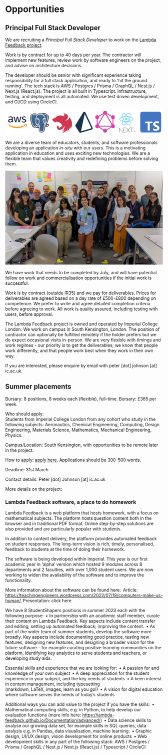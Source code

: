 # Opportunities

## Principal Full Stack Developer

We are recruiting a _Principal Full Stack Developer_ to work on the [Lambda Feedback project](https://teachingengineers.wordpress.com/2022/07/18/computers-make-us-human/).

Work is by contract for up to 40 days per year. The contractor will implement new features, review work by software engineers on the project, and advise on architecture decisions.

The developer should be senior with significant experience taking responsibility for a full stack application, and ready to 'hit the ground running'. The tech stack is AWS / Postgres / Prisma / GraphQL / Nest.js / Next.js (React.js). The project is all built in Typescript. Infrastructure, testing, and deployment is all automated. We use test driven development, and CI/CD using CircleCI.

![Logos of the tech stack](assets/logos2.png)

We are a diverse team of educators, students, and software professionals developing an application _in-situ_ with our users. This is a motivating application in education and uses exciting new technologies. We are a flexible team that values creativity and redefining problems before solving them.

![Photo of the team](assets/team.webp)

We have work that needs to be completed by July, and will have potential follow on work and commercialisation opportunities if the initial work is successful.

Work is by contract (outside IR35) and we pay for deliverables. Prices for deliverables are agreed based on a day rate of £500-£800 depending on competence. We prefer to write and agree detailed completion criteria before agreeing to work. All work is quality assured, including testing with users, before approval.

The Lambda Feedback project is owned and operated by Imperial College London. We work on campus in South Kensington, London. The position of contractor can optionally be fulfilled remotely if the holder prefers but we do expect occasional visits in-person. We are very flexible with timings and work regimes - our priority is to get the deliverables; we know that people work differently, and that people work best when they work in their own way.

If you are interested, please enquire by email with peter [dot] johnson [at] ic.ac.uk.

## Summer placements

Bursary: 8 positions, 8 weeks each (flexible), full-time. Bursary: £365 per week.

Who should apply:  
Students from Imperial College London from any cohort who study in the following subjects: Aeronautics, Chemical Engineering, Computing, Design Engineering, Materials Science, Mathematics, Mechanical Engineering, Physics.

Campus/Location: South Kensington, with opportunities to be remote later in the project.

How to apply: [apply here](https://forms.office.com/r/MYJNST1uEJ). Applications should be 300-500 words.

Deadline: 31st March

Contact details: Peter [dot] Johnson [at] ic.ac.uk

More details on the project:

### Lambda Feedback software, a place to do homework

Lambda Feedback is a web platform that hosts homework, with a focus on mathematical subjects. The platform hosts question content both in the browser and in traditional PDF format. Online step-by-step solutions are also provided and are particularly popular with students.

In addition to content delivery, the platform provides automated feedback on student responses. The long-term vision is rich, timely, personalised, feedback to students at the time of doing their homework.

The software is being developed within Imperial. This year is our first academic year in ‘alpha’ version which hosted 9 modules across 8 departments and 2 faculties, with over 1,000 student users. We are now working to widen the availability of the software and to improve the functionality.

More information about the software can be found here: 
Article: https://teachingengineers.wordpress.com/2022/07/18/computers-make-us-human/ 
Presentation: click here

We have 8 StudentShapers positions in summer 2023 each with the following purpose: 
• In partnership with an academic staff member, curate their content on Lambda Feedback. Key aspects include content transfer and editing; setting up automated feedback; improving the content. 
• As part of the wider team of summer students, develop the software more broadly. Key aspects include documenting good practice, testing new features, designing new features, and designing a broader vision for the future software – for example curating positive learning communities on the platform, identifying key analytics to serve students and teachers, or developing study aids.

Essential skills and experience that we are looking for: 
• A passion for and knowledge of your own subject 
• A deep appreciation for the student experience in your subject, and the key needs of students 
• A keen interest in content management, including typesetting  
 (markdown, LaTeX, images; learn as you go!) 
• A vision for digital education where software serves the needs of today’s students

Additional ways you can add value to the project if you have the skills: 
• Mathematical computing skills, e.g. in Python, to help develop our evaluation functions (more info here: https://lambda-feedback.github.io/Documentation/advanced/) 
• Data science skills to analyse our growing data set, for example skills in SQL queries, data analysis e.g. in Pandas, data visualisation, machine learning. 
• Graphic design, UI/UX design, vision development for online products 
• Web development skills in any part of the following stack: AWS / Postgres / Prisma / GraphQL / Nest.js / Next.js (React.js) / Typescript / CircleCI
